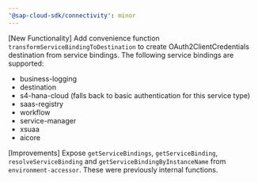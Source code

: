 ```yaml
---
'@sap-cloud-sdk/connectivity': minor
---
```


[New Functionality] Add convenience function `transformServiceBindingToDestination` to create OAuth2ClientCredentials destination from service bindings.
The following service bindings are supported:
- business-logging
- destination
- s4-hana-cloud (falls back to basic authentication for this service type)
- saas-registry
- workflow
- service-manager
- xsuaa
- aicore

[Improvements] Expose `getServiceBindings`, `getServiceBinding`, `resolveServiceBinding` and `getServiceBindingByInstanceName` from `environment-accessor`. These were previously internal functions.